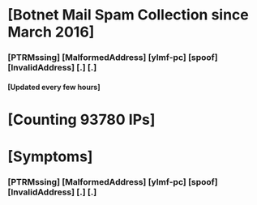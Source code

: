 # [Botnet Mail Spam Collection since March 2016]
### [PTRMssing] [MalformedAddress] [ylmf-pc] [spoof] [InvalidAddress] [.] [.]
#### [Updated every few hours]

# [Counting 93780 IPs]

# [Symptoms] 
###   [PTRMssing] [MalformedAddress] [ylmf-pc] [spoof] [InvalidAddress] [.] [.]
